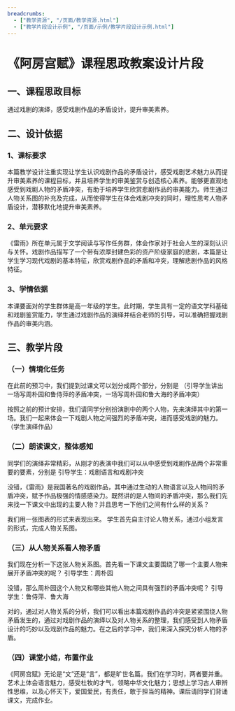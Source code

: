 ```yaml
---
breadcrumbs:
  - ["教学资源", "/页面/教学资源.html"]
  - ["教学片段设计示例", "/页面/示例/教学片段设计示例.html"]
---
```


# 《阿房宫赋》课程思政教案设计片段

## 一、课程思政目标

通过戏剧的演绎，感受戏剧作品的矛盾设计，提升审美素养。

## 二、设计依据

### 1、课标要求

本篇教学设计注重实现让学生认识戏剧作品的矛盾设计，感受戏剧艺术魅力从而提升审美素养的课程目标，并且培养学生的审美鉴赏与创造核心素养。能够更直观地感受到戏剧人物的矛盾冲突，有助于培养学生欣赏悲剧作品的审美能力。师生通过人物关系图的补充及完成，从而使得学生在体会戏剧冲突的同时，理性思考人物矛盾设计，潜移默化地提升审美素养。

### 2、单元要求

《雷雨》所在单元属于文学阅读与写作任务群，体会作家对于社会人生的深刻认识与关怀。戏剧作品描写了一个带有浓厚封建色彩的资产阶级家庭的悲剧，本篇是让学生学习现代戏剧的基本特征，欣赏戏剧作品的矛盾和冲突，理解悲剧作品的风格特征。

### 3、学情依据

本课要面对的学生群体是高一年级的学生。此时期，学生具有一定的语文学科基础和戏剧鉴赏能力，学生通过戏剧作品的演绎并结合老师的引导，可以准确把握戏剧作品的审美内涵。

## 三、教学片段

### （一）情境化任务

在此前的预习中，我们提到过课文可以划分成两个部分，分别是
（引导学生讲出一场写周朴园和鲁侍萍的矛盾冲突，一场写周朴园和鲁大海的矛盾冲突）

按照之前的预计安排，我们请同学分别扮演剧中的两个人物，先来演绎其中的第一场。我们一起来体会一下戏剧人物之间强烈的矛盾冲突，进而感受戏剧的魅力。
（学生演绎作品）


### （二）朗读课文，整体感知

同学们的演绎非常精彩，从刚才的表演中我们可以从中感受到戏剧作品两个非常重要的要素，分别是
引导学生：戏剧语言和戏剧冲突

没错，《雷雨》是我国著名的戏剧作品，其中通过生动的人物语言以及人物间的矛盾冲突，赋予作品极强的情感感染力。既然讲的是人物间的矛盾冲突，那么我们先来找一下课文中出现的主要人物？并且思考一下他们之间有什么样的关系？

我们用一张图表的形式来表现出来。
学生首先自主讨论人物关系，通过小组发言的形式，完成人物关系图。


### （三）从人物关系看人物矛盾

我们现在分析一下这张人物关系图。首先看一下课文主要围绕了哪一个主要人物来展开矛盾冲突的呢？
引导学生：周朴园

没错，那么周朴园这个人物又和哪些其他人物之间具有强烈的矛盾冲突呢？
引导学生：鲁侍萍、鲁大海

对的，通过对人物关系的分析，我们可以看出本篇戏剧作品的冲突是紧紧围绕人物矛盾发生的，通过对戏剧作品的演绎以及对人物关系的整理，我们感受到人物矛盾设计的巧妙以及戏剧作品的魅力。在之后的学习中，我们来深入探究分析人物的矛盾。


### （四）课堂小结，布置作业

《阿房宫赋》无论是“文”还是“言”，都是旷世名篇。我们在学习时，两者要并重。艺术上体会语言魅力，感受杜牧的才气，领略中华文化魅力；思想上学习古人审辨性思维，以及心怀天下，爱国爱民，有责任，敢于担当的精神。课后请同学们背诵课文，完成作业。

